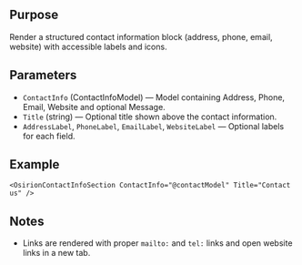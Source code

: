 Purpose
-------
Render a structured contact information block (address, phone, email, website) with accessible labels and icons.

Parameters
----------
- `ContactInfo` (ContactInfoModel) — Model containing Address, Phone, Email, Website and optional Message.
- `Title` (string) — Optional title shown above the contact information.
- `AddressLabel`, `PhoneLabel`, `EmailLabel`, `WebsiteLabel` — Optional labels for each field.

Example
-------
```razor
<OsirionContactInfoSection ContactInfo="@contactModel" Title="Contact us" />
```

Notes
-----
- Links are rendered with proper `mailto:` and `tel:` links and open website links in a new tab.
